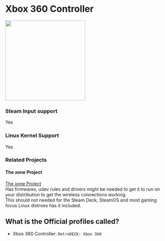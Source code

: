 # Xbox 360 Controller

<img src="../../../wiki_images/controllers/xbox-360.png" width="250">

### Steam Input support
Yes

### Linux Kernel Support
Yes

### Related Projects

#### The xone Project
[The xone Project](https://github.com/medusalix/xone) <br>
Has firmwares, udev rules and drivers might be needed to get it to run on your distribution to get the wireless connections working.<br>
This should not needed for the Steam Deck, SteamOS and most gaming focus Linux distroes has it included.

## What is the Official profiles called?

- Xbox 360 Controller: `RetroDECK: Xbox 360`
